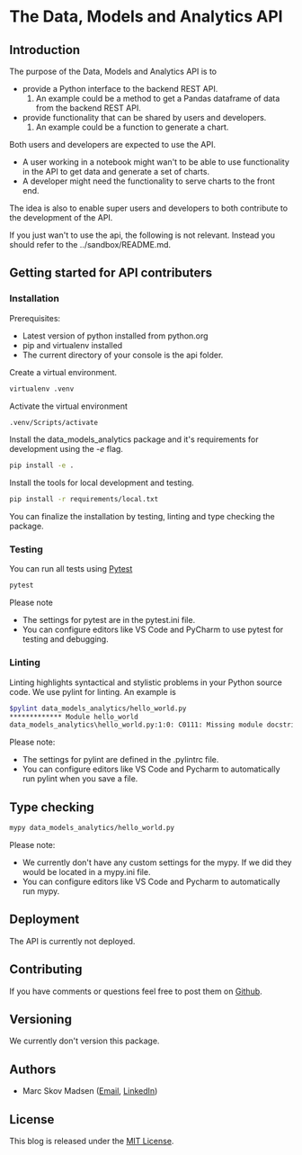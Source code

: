 # The Data, Models and Analytics API

## Introduction

The purpose of the Data, Models and Analytics API is to

- provide a Python interface to the backend REST API.
    1. An example could be a method to get a Pandas dataframe of data from the backend REST API.
- provide functionality that can be shared by users and developers.
    1. An example could be a function to generate a chart.

Both users and developers are expected to use the API.

- A user working in a notebook might wan't to be able to use functionality in the API to get data and generate a set of charts.
- A developer might need the functionality to serve charts to the front end.

The idea is also to enable super users and developers to both contribute to the development of the API.

If you just wan't to use the api, the following is not relevant. Instead you should refer to the ../sandbox/README.md.

## Getting started for API contributers

### Installation

Prerequisites:

- Latest version of python installed from python.org
- pip and virtualenv installed
- The current directory of your console is the api folder.

Create a virtual environment.

```bash
virtualenv .venv
```

Activate the virtual environment

```bash
.venv/Scripts/activate
```

Install the data_models_analytics package and it's requirements for development using the *-e* flag.

```bash
pip install -e .
```

Install the tools for local development and testing.

```bash
pip install -r requirements/local.txt
```

You can finalize the installation by testing, linting and type checking the package.

### Testing

You can run all tests using [Pytest](https://docs.pytest.org/en/latest/)

```bash
pytest
```

Please note

- The settings for pytest are in the pytest.ini file.
- You can configure editors like VS Code and PyCharm to use pytest for testing and debugging.

### Linting

Linting highlights syntactical and stylistic problems in your Python source code. We use pylint for linting. An example is

```bash
$pylint data_models_analytics/hello_world.py
************* Module hello_world
data_models_analytics\hello_world.py:1:0: C0111: Missing module docstring (missing-docstring)
```

Please note:

- The settings for pylint are defined in the .pylintrc file.
- You can configure editors like VS Code and Pycharm to automatically run pylint when you save a file.

## Type checking

```bash
mypy data_models_analytics/hello_world.py
```

Please note:

- We currently don't have any custom settings for the mypy. If we did they would be located in a mypy.ini file.
- You can configure editors like VS Code and Pycharm to automatically run mypy.

## Deployment

The API is currently not deployed.

## Contributing

If you have comments or questions feel free to post them on [Github](https://github.com/MarcSkovMadsen/data-models-analytics).

## Versioning

We currently don't version this package.

## Authors

- Marc Skov Madsen ([Email](mailto:marc.skov.madsen@gmail.com), [LinkedIn](https://www.linkedin.com/in/marcskovmadsen/))

## License

This blog is released under the [MIT License](LICENSE).